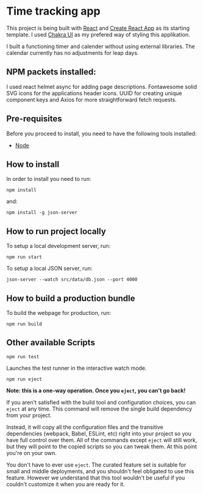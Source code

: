 # Time tracking app

This project is being built with [React](https://reactjs.org/) and [Create React App](https://create-react-app.dev/) as its starting template. I used [Chakra UI](https://chakra-ui.com/) as my prefered way of styling this applikation.

I built a functioning timer and calender without using external libraries. The calendar currently has no adjustments for leap days.

## NPM packets installed:

I used react helmet async for adding page descriptions. Fontawesome solid SVG icons for the applications header icons. UUID for creating unique component keys and Axios for more straightforward fetch requests.

## Pre-requisites

Before you proceed to install, you need to have the following tools installed:

- [Node](https://nodejs.org/en/)

## How to install

In order to install you need to run:

```
npm install
```

and:

```
npm install -g json-server
```

## How to run project locally

To setup a local development server, run:

```
npm run start
```

To setup a local JSON server, run:

```
json-server --watch src/data/db.json --port 4000
```

## How to build a production bundle

To build the webpage for production, run:

```
npm run build
```

## Other available Scripts

```
npm run test
```

Launches the test runner in the interactive watch mode.

```
npm run eject
```

**Note: this is a one-way operation. Once you `eject`, you can't go back!**

If you aren't satisfied with the build tool and configuration choices, you can `eject` at any time. This command will remove the single build dependency from your project.

Instead, it will copy all the configuration files and the transitive dependencies (webpack, Babel, ESLint, etc) right into your project so you have full control over them. All of the commands except `eject` will still work, but they will point to the copied scripts so you can tweak them. At this point you're on your own.

You don't have to ever use `eject`. The curated feature set is suitable for small and middle deployments, and you shouldn't feel obligated to use this feature. However we understand that this tool wouldn't be useful if you couldn't customize it when you are ready for it.
